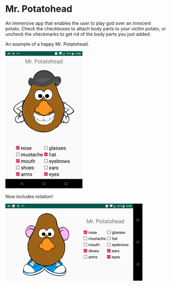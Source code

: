 # Mr. Potatohead

An immersive app that enables the user to play god over an innocent potato. Check the checkboxes to attach body parts to your victim potato, or uncheck the checkmarks to get rid of the body parts you just added.


An example of a happy Mr. Potatohead.

<img src="screenshot1.png" width="240" alt="image of Mr. Potatohead">

Now includes rotation!

<img src="screenshot2.png" height="240" alt="image of a rotated Mr. Potatohead">
